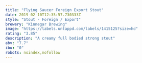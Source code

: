```yaml
---
title: "Flying Saucer Foreign Export Stout"
date: 2019-02-10T12:35:57.730333Z
style: "Stout - Foreign / Export"
brewery: "Kinnegar Brewing"
image: "https://labels.untappd.com/labels/1415125?size=hd"
rating: "3.85"
description: "A creamy full bodied strong stout"
abv: "7.7"
ibu: "0"
robots: noindex,nofollow
---
```

